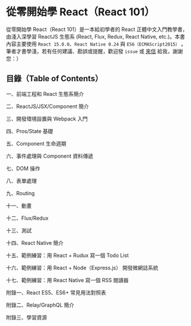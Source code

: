 # 從零開始學 React（React 101）
從零開始學 React（React 101）是一本給初學者的 React 正體中文入門教學書，由淺入深學習 ReactJS 生態系 (React, Flux, Redux, React Native, etc.)。本書內容主要使用 `React 15.0.0`、`React Native 0.24` 與 `ES6（ECMAScript2015）` 。筆者才書學淺，若有任何建議、勘誤或提醒，歡迎發 `issue` 或 [來信](mailto:kdchang.cc@gmail.com) 給我，謝謝您：）

## 目錄（Table of Contents）

一、前端工程和 React 生態系簡介

二、ReactJS/JSX/Component 簡介

三、開發環境設置與 Webpack 入門

四、Pros/State 基礎 

五、Component 生命週期

六、事件處理與 Component 資料傳遞

七、DOM 操作

八、表單處理

九、Routing

十一、動畫

十二、Flux/Redux

十三、測試

十四、React Native 簡介

十五、範例練習：用 React + Rudux 寫一個 Todo List

十六、範例練習：用 React + Node（Express.js） 開發微網誌系統

十七、範例練習：用 React Native 寫一個 RSS 閱讀器

附錄一、React ES5、ES6+ 常見用法對照表

附錄二、Relay/GraphQL 簡介

附錄三、學習資源
